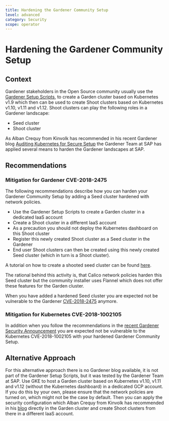 ```yaml
---
title: Hardening the Gardener Community Setup
level: advanced
category: Security
scope: operator
---
```


# Hardening the Gardener Community Setup
## Context
Gardener stakeholders in the Open Source community usually use the [Gardener Setup Scripts](https://github.com/gardener/landscape-setup), to create a Garden cluster based on Kubernetes v1.9 which then can be used to create Shoot clusters based on Kubernetes v1.10, v1.11 and v1.12. Shoot clusters can play the following roles in a Gardener landscape: 

- Seed cluster
- Shoot cluster 

As Alban Crequy from Kinvolk has recommended in his recent Gardener blog [Auditing Kubernetes for Secure Setup](https://github.com/gardener/documentation/blob/master/website/documentation/guides/applications/insecure-configuration/_index.md) the Gardener Team at SAP has applied several means to harden the Gardener landscapes at SAP. 

## Recommendations
### Mitigation for Gardener CVE-2018-2475
The following recommendations describe how you can harden your Gardener Community Setup by adding a Seed cluster hardened with network policies.

- Use the Gardener Setup Scripts to create a Garden cluster in a dedicated IaaS account
- Create a Shoot cluster in a different IaaS account
- As a precaution you should not deploy the Kubernetes dashboard on this Shoot cluster
- Register this newly created Shoot cluster as a Seed cluster in the Gardener
- End user Shoot clusters can then be created using this newly created Seed cluster (which in turn is a Shoot cluster). 

A tutorial on how to create a shooted seed cluster can be found [here](https://github.com/gardener/documentation/blob/master/website/documentation/guides/install_gardener/setup-seed/_index.md).

The rational behind this activity is, that Calico network policies harden this Seed cluster but the community installer uses Flannel which does not offer these features for the Garden cluster. 

When you have added a hardened Seed cluster you are expected not be vulnerable to the Gardener [CVE-2018-2475](https://groups.google.com/forum/#!topic/gardener/Pom2Y70cDpw) anymore.

### Mitigation for Kubernetes CVE-2018-1002105
In addition when you follow the recommendations in the [recent Gardener Security Announcement](https://groups.google.com/forum/#!topic/gardener/2icxEz0RAK4) you are expected not be vulnerable to the Kubernetes CVE-2018-1002105 with your hardened Gardener Community Setup.

## Alternative Approach 
For this alternative approach there is no Gardener blog available, it is not part of the Gardener Setup Scripts, but it was tested by the Gardener Team at SAP. Use GKE to host a Garden cluster based on Kubernetes v1.10, v1.11 and v1.12 (without the Kubernetes dashboard) in a dedicated GCP account. If you do this by your own, please ensure that the network policies are turned on, which might not be the case by default. Then you can apply the security configuration which Alban Crequy from Kinvolk has recommended in his [blog](https://github.com/gardener/documentation/blob/master/website/documentation/guides/applications/insecure-configuration/_index.md) directly in the Garden cluster and create Shoot clusters from there in a different IaaS account. 

